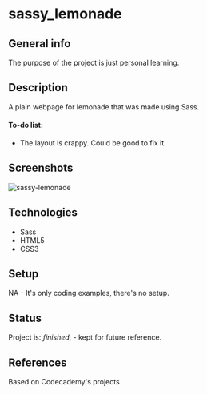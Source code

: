 # sassy_lemonade

## General info
The purpose of the project is just personal learning. 

## Description
A plain webpage for lemonade that was made using Sass. 

#### To-do list:
* The layout is crappy. Could be good to fix it. 

## Screenshots
<img src='https://i.postimg.cc/xkYYQXj4/sassy-lemonade.png' border='0' alt='sassy-lemonade'/>

## Technologies
* Sass
* HTML5
* CSS3

## Setup
NA - It's only coding examples, there's no setup.

## Status
Project is: _finished_, - kept for future reference.


## References
Based on Codecademy's projects
